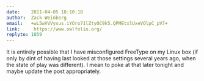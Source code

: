```yaml
---
date:    2011-04-05 18:10:18
author:  Zack Weinberg
email:   +wL5wVVVyxus.iYOro71lZtyOC9k5.QPMEtxlUxeVOlpC_pV7+
link:     https://www.owlfolio.org/
replyto: 1859
---
```


It is entirely possible that I have misconfigured FreeType on my Linux
box (if only by dint of having last looked at those settings several
years ago, when the state of play was different).  I mean to poke at
that later tonight and maybe update the post appropriately.
